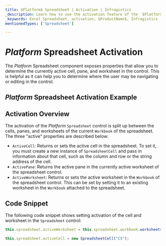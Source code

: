 ```yaml
---
title: $Platform$ Spreadsheet | Activation | Infragistics
_description: Learn how to use the activation feature of the  $Platform$ spreadsheet control which is split between the cells, panes and worksheets. Check out the $ProductName$ spreadsheet demos!
_keywords: Excel Spreadsheet, activation, $ProductName$, Infragistics
mentionedTypes: ['Spreadsheet']

---
```

# $Platform$ Spreadsheet Activation

The $Platform$ Spreadsheet component exposes properties that allow you to determine the currently active cell, pane, and worksheet in the control. This is helpful as it can help you to determine where the user may be navigating or editing in the control.

## $Platform$ Spreadsheet Activation Example


<code-view style="height: 500px"
           data-demos-base-url="{environment:dvDemosBaseUrl}"
           iframe-src="{environment:dvDemosBaseUrl}/excel/spreadsheet-activation"
           alt="$Platform$ Spreadsheet Activation Example"
           github-src="excel/spreadsheet/activation">
</code-view>

<div class="divider--half"></div>

## Activation Overview

The activation of the $Platform$ `Spreadsheet` control is split up between the cells, panes, and worksheets of the current `Workbook` of the spreadsheet. The three "active" properties are described below:

- `ActiveCell`: Returns or sets the active cell in the spreadsheet. To set it, you must create a new instance of `SpreadsheetCell` and pass in information about that cell, such as the column and row or the string address of the cell.
- `ActivePane`: Returns the active pane in the currently active worksheet of the spreadsheet control.
- `ActiveWorksheet`: Returns or sets the active worksheet in the `Workbook` of the spreadsheet control. This can be set by setting it to an existing worksheet in the `Workbook` attached to the spreadsheet.

## Code Snippet

The following code snippet shows setting activation of the cell and worksheet in the `Spreadsheet` control:

```ts
this.spreadsheet.activeWorksheet = this.spreadsheet.workbook.worksheets(1);

this.spreadsheet.activeCell = new SpreadsheetCell("C5");
```
